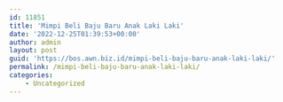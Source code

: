 ```yaml
---
id: 11851
title: 'Mimpi Beli Baju Baru Anak Laki Laki'
date: '2022-12-25T01:39:53+00:00'
author: admin
layout: post
guid: 'https://bos.awn.biz.id/mimpi-beli-baju-baru-anak-laki-laki/'
permalink: /mimpi-beli-baju-baru-anak-laki-laki/
categories:
    - Uncategorized
---
```


